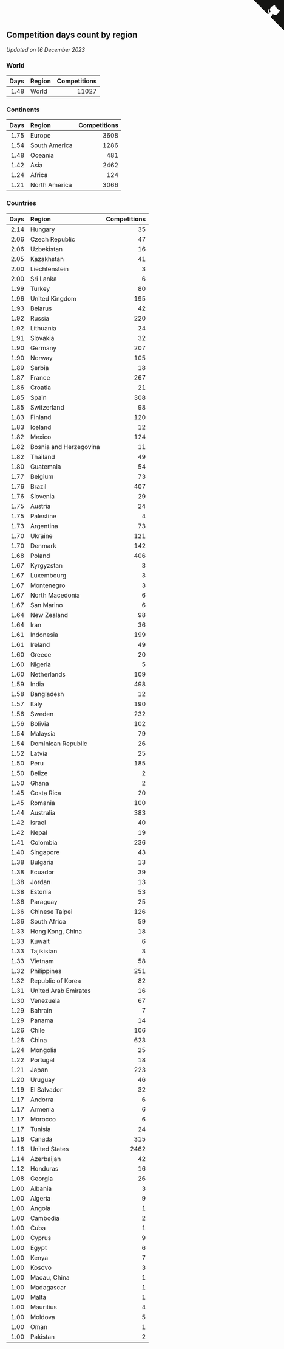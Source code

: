 ## Competition days count by region

*Updated on 16 December 2023*


### World

| Days | Region | Competitions |
| ---: | :--- | ---: |
| 1.48 | World | 11027 |

### Continents

| Days | Region | Competitions |
| ---: | :--- | ---: |
| 1.75 | Europe | 3608 |
| 1.54 | South America | 1286 |
| 1.48 | Oceania | 481 |
| 1.42 | Asia | 2462 |
| 1.24 | Africa | 124 |
| 1.21 | North America | 3066 |

### Countries

| Days | Region | Competitions |
| ---: | :--- | ---: |
| 2.14 | Hungary | 35 |
| 2.06 | Czech Republic | 47 |
| 2.06 | Uzbekistan | 16 |
| 2.05 | Kazakhstan | 41 |
| 2.00 | Liechtenstein | 3 |
| 2.00 | Sri Lanka | 6 |
| 1.99 | Turkey | 80 |
| 1.96 | United Kingdom | 195 |
| 1.93 | Belarus | 42 |
| 1.92 | Russia | 220 |
| 1.92 | Lithuania | 24 |
| 1.91 | Slovakia | 32 |
| 1.90 | Germany | 207 |
| 1.90 | Norway | 105 |
| 1.89 | Serbia | 18 |
| 1.87 | France | 267 |
| 1.86 | Croatia | 21 |
| 1.85 | Spain | 308 |
| 1.85 | Switzerland | 98 |
| 1.83 | Finland | 120 |
| 1.83 | Iceland | 12 |
| 1.82 | Mexico | 124 |
| 1.82 | Bosnia and Herzegovina | 11 |
| 1.82 | Thailand | 49 |
| 1.80 | Guatemala | 54 |
| 1.77 | Belgium | 73 |
| 1.76 | Brazil | 407 |
| 1.76 | Slovenia | 29 |
| 1.75 | Austria | 24 |
| 1.75 | Palestine | 4 |
| 1.73 | Argentina | 73 |
| 1.70 | Ukraine | 121 |
| 1.70 | Denmark | 142 |
| 1.68 | Poland | 406 |
| 1.67 | Kyrgyzstan | 3 |
| 1.67 | Luxembourg | 3 |
| 1.67 | Montenegro | 3 |
| 1.67 | North Macedonia | 6 |
| 1.67 | San Marino | 6 |
| 1.64 | New Zealand | 98 |
| 1.64 | Iran | 36 |
| 1.61 | Indonesia | 199 |
| 1.61 | Ireland | 49 |
| 1.60 | Greece | 20 |
| 1.60 | Nigeria | 5 |
| 1.60 | Netherlands | 109 |
| 1.59 | India | 498 |
| 1.58 | Bangladesh | 12 |
| 1.57 | Italy | 190 |
| 1.56 | Sweden | 232 |
| 1.56 | Bolivia | 102 |
| 1.54 | Malaysia | 79 |
| 1.54 | Dominican Republic | 26 |
| 1.52 | Latvia | 25 |
| 1.50 | Peru | 185 |
| 1.50 | Belize | 2 |
| 1.50 | Ghana | 2 |
| 1.45 | Costa Rica | 20 |
| 1.45 | Romania | 100 |
| 1.44 | Australia | 383 |
| 1.42 | Israel | 40 |
| 1.42 | Nepal | 19 |
| 1.41 | Colombia | 236 |
| 1.40 | Singapore | 43 |
| 1.38 | Bulgaria | 13 |
| 1.38 | Ecuador | 39 |
| 1.38 | Jordan | 13 |
| 1.38 | Estonia | 53 |
| 1.36 | Paraguay | 25 |
| 1.36 | Chinese Taipei | 126 |
| 1.36 | South Africa | 59 |
| 1.33 | Hong Kong, China | 18 |
| 1.33 | Kuwait | 6 |
| 1.33 | Tajikistan | 3 |
| 1.33 | Vietnam | 58 |
| 1.32 | Philippines | 251 |
| 1.32 | Republic of Korea | 82 |
| 1.31 | United Arab Emirates | 16 |
| 1.30 | Venezuela | 67 |
| 1.29 | Bahrain | 7 |
| 1.29 | Panama | 14 |
| 1.26 | Chile | 106 |
| 1.26 | China | 623 |
| 1.24 | Mongolia | 25 |
| 1.22 | Portugal | 18 |
| 1.21 | Japan | 223 |
| 1.20 | Uruguay | 46 |
| 1.19 | El Salvador | 32 |
| 1.17 | Andorra | 6 |
| 1.17 | Armenia | 6 |
| 1.17 | Morocco | 6 |
| 1.17 | Tunisia | 24 |
| 1.16 | Canada | 315 |
| 1.16 | United States | 2462 |
| 1.14 | Azerbaijan | 42 |
| 1.12 | Honduras | 16 |
| 1.08 | Georgia | 26 |
| 1.00 | Albania | 3 |
| 1.00 | Algeria | 9 |
| 1.00 | Angola | 1 |
| 1.00 | Cambodia | 2 |
| 1.00 | Cuba | 1 |
| 1.00 | Cyprus | 9 |
| 1.00 | Egypt | 6 |
| 1.00 | Kenya | 7 |
| 1.00 | Kosovo | 3 |
| 1.00 | Macau, China | 1 |
| 1.00 | Madagascar | 1 |
| 1.00 | Malta | 1 |
| 1.00 | Mauritius | 4 |
| 1.00 | Moldova | 5 |
| 1.00 | Oman | 1 |
| 1.00 | Pakistan | 2 |


<a href="https://github.com/jonatanklosko/wca_statistics" class="github-corner" aria-label="View source on Github"><svg width="80" height="80" viewBox="0 0 250 250" style="fill:#151513; color:#fff; position: absolute; top: 0; border: 0; right: 0;" aria-hidden="true"><path d="M0,0 L115,115 L130,115 L142,142 L250,250 L250,0 Z"></path><path d="M128.3,109.0 C113.8,99.7 119.0,89.6 119.0,89.6 C122.0,82.7 120.5,78.6 120.5,78.6 C119.2,72.0 123.4,76.3 123.4,76.3 C127.3,80.9 125.5,87.3 125.5,87.3 C122.9,97.6 130.6,101.9 134.4,103.2" fill="currentColor" style="transform-origin: 130px 106px;" class="octo-arm"></path><path d="M115.0,115.0 C114.9,115.1 118.7,116.5 119.8,115.4 L133.7,101.6 C136.9,99.2 139.9,98.4 142.2,98.6 C133.8,88.0 127.5,74.4 143.8,58.0 C148.5,53.4 154.0,51.2 159.7,51.0 C160.3,49.4 163.2,43.6 171.4,40.1 C171.4,40.1 176.1,42.5 178.8,56.2 C183.1,58.6 187.2,61.8 190.9,65.4 C194.5,69.0 197.7,73.2 200.1,77.6 C213.8,80.2 216.3,84.9 216.3,84.9 C212.7,93.1 206.9,96.0 205.4,96.6 C205.1,102.4 203.0,107.8 198.3,112.5 C181.9,128.9 168.3,122.5 157.7,114.1 C157.9,116.9 156.7,120.9 152.7,124.9 L141.0,136.5 C139.8,137.7 141.6,141.9 141.8,141.8 Z" fill="currentColor" class="octo-body"></path></svg></a><style>.github-corner:hover .octo-arm{animation:octocat-wave 560ms ease-in-out}@keyframes octocat-wave{0%,100%{transform:rotate(0)}20%,60%{transform:rotate(-25deg)}40%,80%{transform:rotate(10deg)}}@media (max-width:500px){.github-corner:hover .octo-arm{animation:none}.github-corner .octo-arm{animation:octocat-wave 560ms ease-in-out}}</style>

